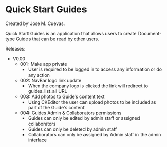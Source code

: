 # Quick Start Guides
Created by Jose M. Cuevas.


Quick Start Guides is an application that allows users to create Document-type Guides that can be read by other users.

Releases:
- V0.00
    - 001: Make app private
        - User is required to be logged in to access any information or do any action
    - 002: NavBar logo link update
        - When the company logo is clicked the link will redirect to guides_list_all URL
    - 003: Add photos to Guide's content text
        - Using CKEditor the user can upload photos to be included as part of the Guide's content
    - 004: Guides Admin & Collaborators permissions
        - Guides can only be edited by admin staff or assigned collaborators
        - Guides can only be deleted by admin staff
        - Collaborators can only be assigned by Admin staff in the admin interface

